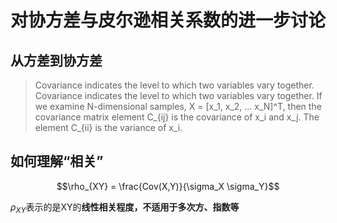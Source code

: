 # 对协方差与皮尔逊相关系数的进一步讨论

## 从方差到协方差

> Covariance indicates the level to which two variables vary together. 
Covariance indicates the level to which two variables vary together. If we examine N-dimensional samples, X = [x_1, x_2, ... x_N]^T, then the covariance matrix element C_{ij} is the covariance of x_i and x_j. The element C_{ii} is the variance of x_i.

## 如何理解“相关”

$$\rho_{XY} = \frac{Cov(X,Y)}{\sigma_X \sigma_Y}$$

$\rho_{XY}$表示的是XY的**线性相关程度，不适用于多次方、指数等**